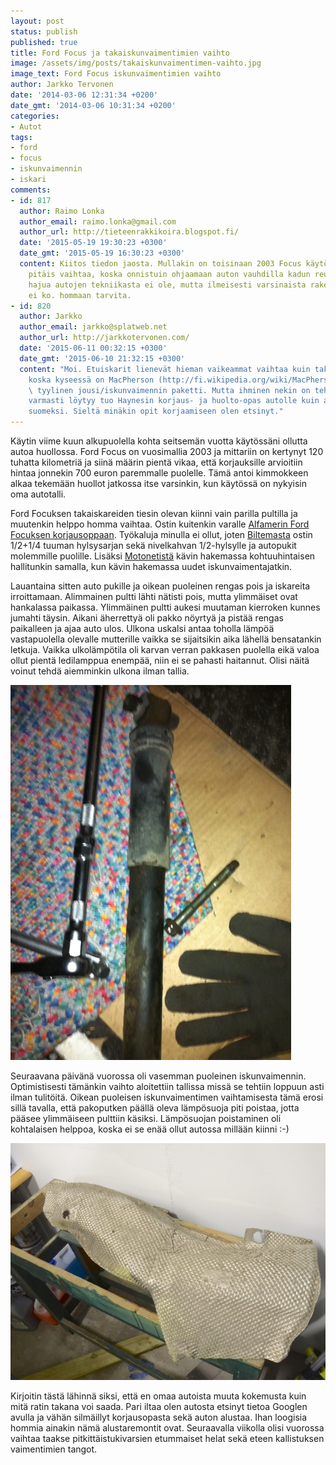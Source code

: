 ```yaml
---
layout: post
status: publish
published: true
title: Ford Focus ja takaiskunvaimentimien vaihto
image: /assets/img/posts/takaiskunvaimentimen-vaihto.jpg
image_text: Ford Focus iskunvaimentimien vaihto
author: Jarkko Tervonen
date: '2014-03-06 12:31:34 +0200'
date_gmt: '2014-03-06 10:31:34 +0200'
categories:
- Autot
tags:
- ford
- focus
- iskunvaimennin
- iskari
comments:
- id: 817
  author: Raimo Lonka
  author_email: raimo.lonka@gmail.com
  author_url: http://tieteenrakkikoira.blogspot.fi/
  date: '2015-05-19 19:30:23 +0300'
  date_gmt: '2015-05-19 16:30:23 +0300'
  content: Kiitos tiedon jaosta. Mullakin on toisinaan 2003 Focus käytössä ja etuiskari
    pitäis vaihtaa, koska onnistuin ohjaamaan auton vauhdilla kadun reunaan. Mitään
    hajua autojen tekniikasta ei ole, mutta ilmeisesti varsinaista rakettitiedettä
    ei ko. hommaan tarvita.
- id: 820
  author: Jarkko
  author_email: jarkko@splatweb.net
  author_url: http://jarkkotervonen.com/
  date: '2015-06-11 00:32:15 +0300'
  date_gmt: '2015-06-10 21:32:15 +0300'
  content: "Moi. Etuiskarit lienevät hieman vaikeammat vaihtaa kuin takapään iskarit,
    koska kyseessä on MacPherson (http://fi.wikipedia.org/wiki/MacPherson-py%C3%B6r%C3%A4ntuenta)
    \ tyylinen jousi/iskunvaimennin paketti. Mutta ihminen nekin on tehnyt :-)\r\n\r\nKirjastoista
    varmasti löytyy tuo Haynesin korjaus- ja huolto-opas autolle kuin autolle myös
    suomeksi. Sieltä minäkin opit korjaamiseen olen etsinyt."
---
```

Käytin viime kuun alkupuolella kohta seitsemän vuotta käytössäni ollutta autoa huollossa. Ford Focus on vuosimallia 2003 ja mittariin on kertynyt 120 tuhatta kilometriä ja siinä määrin pientä vikaa, että korjauksille arvioitiin hintaa jonnekin 700 euron paremmalle puolelle. Tämä antoi kimmokkeen alkaa tekemään huollot jatkossa itse varsinkin, kun käytössä on nykyisin oma autotalli.

Ford Focuksen takaiskareiden tiesin olevan kiinni vain parilla pultilla ja muutenkin helppo homma vaihtaa. Ostin kuitenkin varalle [Alfamerin Ford Focuksen korjausoppaan](http://www.alfamer.fi/ford-focus-19982004-p-17130.html). Työkaluja minulla ei ollut, joten [Biltemasta](http://www.biltema.fi/) ostin 1/2+1/4 tuuman hylsysarjan sekä nivelkahvan 1/2-hylsylle ja autopukit molemmille puolille. Lisäksi [Motonetistä](http://www.motonet.fi/) kävin hakemassa kohtuuhintaisen hallitunkin samalla, kun kävin hakemassa uudet iskunvaimentajatkin.

Lauantaina sitten auto pukille ja oikean puoleinen rengas pois ja iskareita irroittamaan. Alimmainen pultti lähti nätisti pois, mutta ylimmäiset ovat hankalassa paikassa. Ylimmäinen pultti aukesi muutaman kierroken kunnes jumahti täysin. Aikani äherrettyä oli pakko nöyrtyä ja pistää rengas paikalleen ja ajaa auto ulos. Ulkona uskalsi antaa toholla lämpöä vastapuolella olevalle mutterille vaikka se sijaitsikin aika lähellä bensatankin letkuja. Vaikka ulkolämpötila oli karvan verran pakkasen puolella eikä valoa ollut pientä ledilamppua enempää, niin ei se pahasti haitannut. Olisi näitä voinut tehdä aiemminkin ulkona ilman tallia.

<amp-img src="/assets/img/posts/iskunvaimennin-vanha.jpg" alt="Ford Focuksen vanha takaiskunvaimennin" width="4" height="3" layout="responsive">
  <noscript><img src="/assets/img/posts/iskunvaimennin-vanha.jpg" alt="Ford Focuksen vanha takaiskunvaimennin" /></noscript>
</amp-img>

Seuraavana päivänä vuorossa oli vasemman puoleinen iskunvaimennin. Optimistisesti tämänkin vaihto aloitettiin tallissa missä se tehtiin loppuun asti ilman tulitöitä. Oikean puoleisen iskunvaimentimen vaihtamisesta tämä erosi sillä tavalla, että pakoputken päällä oleva lämpösuoja piti poistaa, jotta pääsee ylimmäiseen pulttiin käsiksi. Lämpösuojan poistaminen oli kohtalaisen helppoa, koska ei se enää ollut autossa millään kiinni :-)

<amp-img src="/assets/img/posts/lampokilpi.jpg" alt="Ford Focus: Lämpökilpi" width="4" height="3" layout="responsive">
  <noscript><img src="/assets/img/posts/lampokilpi.jpg" alt="Ford Focus: Lämpökilpi" /></noscript>
</amp-img>

Kirjoitin tästä lähinnä siksi, että en omaa autoista muuta kokemusta kuin mitä ratin takana voi saada. Pari iltaa olen autosta etsinyt tietoa Googlen avulla ja vähän silmäillyt korjausopasta sekä auton alustaa. Ihan loogisia hommia ainakin nämä alustaremontit ovat. Seuraavalla viikolla olisi vuorossa vaihtaa taakse pitkittäistukivarsien etummaiset helat sekä eteen kallistuksen vaimentimien tangot.
